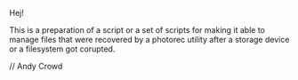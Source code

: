Hej!

This is a preparation of a script or a set of scripts for making it able to manage files that were recovered by a photorec utility after a storage device or a filesystem got corupted.

//
Andy Crowd
